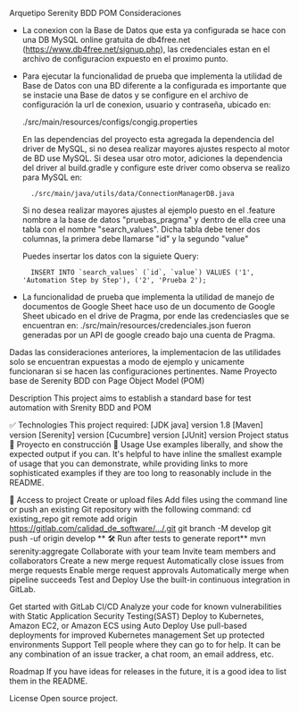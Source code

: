Arquetipo Serenity BDD POM
Consideraciones
- La conexion con la Base de Datos que esta ya configurada se hace con una DB MySQL online gratuita de db4free.net
  (https://www.db4free.net/signup.php), las credenciales estan en el archivo de configuracion expuesto en el proximo punto.

- Para ejecutar la funcionalidad de prueba que implementa la utilidad de Base de Datos con una BD diferente a la configurada
  es importante que se instacie una Base de datos y se configure en el archivo de configuración la url de conexion, usuario
  y contraseña, ubicado en:

  ./src/main/resources/configs/congig.properties

  En las dependencias del proyecto esta agregada la dependencia del driver de MySQL, si no
  desea realizar mayores ajustes respecto al motor de BD use MySQL. Si desea usar otro motor,
  adiciones la dependencia del driver al build.gradle y configure este driver como observa
  se realizo para MySQL en:

        ./src/main/java/utils/data/ConnectionManagerDB.java

  Si no desea realizar mayores ajustes al ejemplo puesto en el .feature nombre a la base de
  datos "pruebas_pragma" y dentro de ella cree una tabla con el nombre "search_values".
  Dicha tabla debe tener dos columnas, la primera debe llamarse "id" y la segundo "value"

  Puedes insertar los datos con la siguiete Query:

        INSERT INTO `search_values` (`id`, `value`) VALUES ('1', 'Automation Step by Step'), ('2', 'Prueba 2');



- La funcionalidad de prueba que implementa la utilidad de manejo de documentos de Google Sheet hace uso
  de un documento de Google Sheet ubicado en el drive de Pragma, por ende las credenciasles que se encuentran
  en:
  ./src/main/resources/credenciales.json
  fueron generadas por un API de google creado bajo una cuenta de Pragma.

Dadas las consideraciones anteriores, la implementacion de las utilidades solo se encuentran expuestas a modo
de ejemplo y unicamente funcionaran si se hacen las configuraciones pertinentes.
Name
Proyecto base de Serenity BDD con Page Object Model (POM)

Description
This project aims to establish a standard base for test automation with Srenity BDD and POM

✅ Technologies
This project required:
[JDK java] version 1.8
[Maven] version
[Serenity] version
[Cucumbre] version
[JUnit] version
Project status
🚧 Proyecto en construcción 🚧
Usage
Use examples liberally, and show the expected output if you can. It's helpful to have inline the smallest example of usage that you can demonstrate, while providing links to more sophisticated examples if they are too long to reasonably include in the README.

📁 Access to project
Create or upload files
Add files using the command line or push an existing Git repository with the following command:
cd existing_repo
git remote add origin https://gitlab.com/calidad_de_software/.../.git
git branch -M develop
git push -uf origin develop
** 🛠️ Run after tests to generate report**
mvn serenity:aggregate
Collaborate with your team
Invite team members and collaborators
Create a new merge request
Automatically close issues from merge requests
Enable merge request approvals
Automatically merge when pipeline succeeds
Test and Deploy
Use the built-in continuous integration in GitLab.

Get started with GitLab CI/CD
Analyze your code for known vulnerabilities with Static Application Security Testing(SAST)
Deploy to Kubernetes, Amazon EC2, or Amazon ECS using Auto Deploy
Use pull-based deployments for improved Kubernetes management
Set up protected environments
Support
Tell people where they can go to for help. It can be any combination of an issue tracker, a chat room, an email address, etc.

Roadmap
If you have ideas for releases in the future, it is a good idea to list them in the README.


License
Open source project.